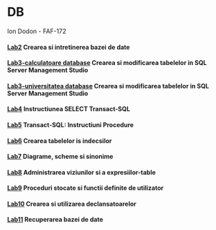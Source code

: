 # DB

Ion Dodon - FAF-172

#### [Lab2](https://github.com/iondodon/DB/tree/main/Lab2) Crearea si intretinerea bazei de date

#### [Lab3-calculatoare database](https://github.com/iondodon/DB/tree/main/Lab3) Crearea si modificarea tabelelor in SQL Server Management Studio

#### [Lab3-universitatea database](https://github.com/iondodon/DB/tree/main/Lab3-universitatea) Crearea si modificarea tabelelor in SQL Server Management Studio

#### [Lab4](https://github.com/iondodon/DB/tree/main/Lab4) Instructiunea SELECT Transact-SQL

#### [Lab5](https://github.com/iondodon/DB/tree/main/Lab5) Transact-SQL: Instructiuni Procedure

#### [Lab6](https://github.com/iondodon/DB/tree/main/Lab6) Crearea tabelelor is indecsilor

#### [Lab7](https://github.com/iondodon/DB/tree/main/Lab7) Diagrame, scheme si sinonime

#### [Lab8](https://github.com/iondodon/DB/tree/main/Lab8) Administrarea viziunilor si a expresiilor-table

#### [Lab9](https://github.com/iondodon/DB/tree/main/Lab9) Proceduri stocate si functii definite de utilizator 

#### [Lab10](https://github.com/iondodon/DB/tree/main/Lab10) Crearea si utilizarea declansatoarelor

#### [Lab11](https://github.com/iondodon/DB/tree/main/Lab11) Recuperarea bazei de date 